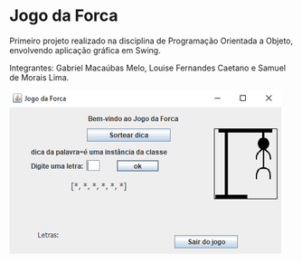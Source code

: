 # Jogo da Forca
 Primeiro projeto realizado na disciplina de Programação Orientada a Objeto, envolvendo aplicação gráfica em Swing. 
 
 Integrantes: Gabriel Macaúbas Melo, Louise Fernandes Caetano e Samuel de Morais Lima.

![Screenshot](Screenshot.png)
